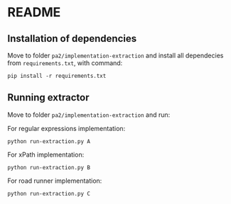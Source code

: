 # README

## Installation of dependencies

Move to folder `pa2/implementation-extraction` and install all dependecies from `requirements.txt`, with command:
```
pip install -r requirements.txt
```

## Running extractor

Move to folder `pa2/implementation-extraction` and run:

For regular expressions implementation:
```
python run-extraction.py A
```

For xPath implementation:
```
python run-extraction.py B
```

For road runner implementation:
```
python run-extraction.py C
```



